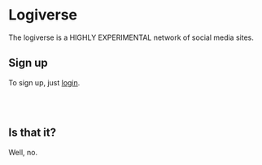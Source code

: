 # Logiverse

The logiverse is a HIGHLY EXPERIMENTAL network of social media sites. 

## Sign up

To sign up, just [login](/login).

<br>

<br>

## Is that it? 

Well, no.
